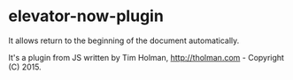 # elevator-now-plugin

It allows return to the beginning of the document automatically.

It's a plugin from JS written by Tim Holman, http://tholman.com - Copyright (C) 2015.
